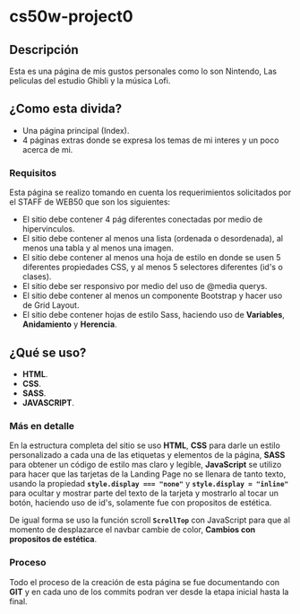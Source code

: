 # cs50w-project0

## Descripción 

Esta es una página de mis gustos personales como lo son Nintendo, Las peliculas del estudio Ghibli y la música Lofi. 

## ¿Como esta divida?

* Una página principal (Index).
* 4 páginas extras donde se expresa los temas de mi interes y un poco acerca de mi.

### Requisitos

Esta página se realizo tomando en cuenta los requerimientos solicitados por el STAFF de WEB50 que son los siguientes:

* El sitio debe contener 4 pág diferentes conectadas por medio de hipervinculos.
* El sitio debe contener al menos una lista (ordenada o desordenada), al menos una tabla y al menos una imagen.
* El sitio debe contener al menos una hoja de estilo en donde se usen 5 diferentes propiedades CSS, y al menos 5 selectores diferentes (id's o clases).
* El sitio debe ser responsivo por medio del uso de @media querys.
* El sitio debe contener al menos un componente Bootstrap y hacer uso de Grid Layout.
* El sitio debe contener hojas de estilo Sass, haciendo uso de <b>Variables</b>, <b>Anidamiento</b> y <b>Herencia</b>.

##

## ¿Qué se uso?

* <b>HTML</b>.
* <b>CSS</b>.
* <b>SASS</b>.
* <b>JAVASCRIPT</b>.

### Más en detalle

En la estructura completa del sitio se uso <b>HTML</b>, <b>CSS</b> para darle un estilo personalizado a cada una de las etiquetas y elementos de la página, <b>SASS</b> 
para obtener un código de estilo mas claro y legible, <b>JavaScript</b> se utilizo para hacer que las tarjetas de la Landing Page no se llenara de tanto texto, usando la propiedad <b>`style.display === "none"`</b> y <b>`style.display = "inline"`</b> para ocultar y mostrar parte del texto de la tarjeta y mostrarlo al tocar un botón, haciendo uso de id's, solamente fue con propositos de estética.

De igual forma se uso la función scroll <b>`ScrollTop`</b> con JavaScript para que al momento de desplazarce el navbar cambie de color, <b>Cambios con propositos de estética</b>.

### Proceso

Todo el proceso de la creación de esta página se fue documentando con <b>GIT</b> y en cada uno de los commits podran ver desde la etapa inicial hasta la final.